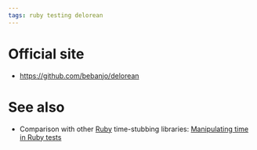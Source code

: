 ```yaml
---
tags: ruby testing delorean
---
```


# Official site

-   <https://github.com/bebanjo/delorean>

# See also

-   Comparison with other [Ruby](/wiki/Ruby) time-stubbing libraries: [Manipulating time in Ruby tests](/wiki/Manipulating_time_in_Ruby_tests)

